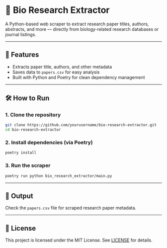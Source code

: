 # 🧬 Bio Research Extractor

A Python-based web scraper to extract research paper titles, authors, abstracts, and more — directly from biology-related research databases or journal listings.

---

## 🚀 Features

- Extracts paper title, authors, and other metadata
- Saves data to `papers.csv` for easy analysis
- Built with Python and Poetry for clean dependency management

---

## 🛠️ How to Run

### 1. Clone the repository

```bash
git clone https://github.com/yourusername/bio-research-extractor.git
cd bio-research-extractor
```

### 2. Install dependencies (via Poetry)

```bash
poetry install
```

### 3. Run the scraper

```bash
poetry run python bio_research_extractor/main.py
```

---

## 📂 Output

Check the `papers.csv` file for scraped research paper metadata.

---

## 📄 License

This project is licensed under the MIT License. See [LICENSE](./LICENSE) for details.
